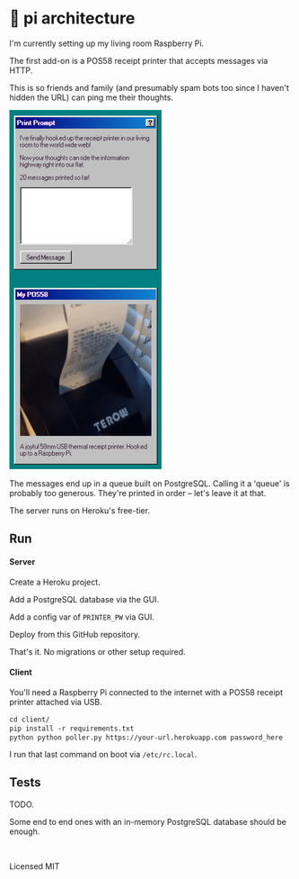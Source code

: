 # 🥧 pi architecture

I'm currently setting up my living room Raspberry Pi.

The first add-on is a POS58 receipt printer that accepts messages via HTTP.

This is so friends and family (and presumably spam bots too since I haven't hidden the URL) can ping me their thoughts.

![Receipt with "test!" and "Hello GitHub" on a bookshelf](https://github.com/healeycodes/pi/blob/main/client/preview.png)

The messages end up in a queue built on PostgreSQL. Calling it a 'queue' is probably too generous. They're printed in order – let's leave it at that.

The server runs on Heroku's free-tier.

## Run

#### Server

Create a Heroku project.

Add a PostgreSQL database via the GUI.

Add a config var of `PRINTER_PW` via GUI.

Deploy from this GitHub repository.

That's it. No migrations or other setup required.

#### Client

You'll need a Raspberry Pi connected to the internet with a POS58 receipt printer attached via USB.

```
cd client/
pip install -r requirements.txt
python python poller.py https://your-url.herokuapp.com password_here 
```

I run that last command on boot via `/etc/rc.local`.

## Tests

TODO.

Some end to end ones with an in-memory PostgreSQL database should be enough.

<br>

Licensed MIT
